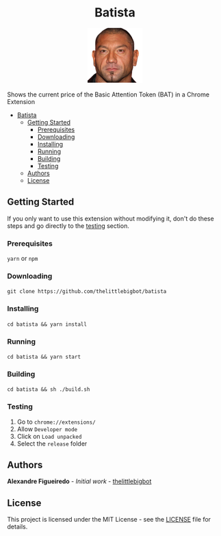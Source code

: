 <div style="text-align: center; margin-bottom: 1rem;">

# Batista

![Logo](src/logo.png)

</div>

Shows the current price of the Basic Attention Token (BAT) in a Chrome Extension

- [Batista](#batista)
  - [Getting Started](#getting-started)
    - [Prerequisites](#prerequisites)
    - [Downloading](#downloading)
    - [Installing](#installing)
    - [Running](#running)
    - [Building](#building)
    - [Testing](#testing)
  - [Authors](#authors)
  - [License](#license)

## Getting Started

If you only want to use this extension without modifying it, don't do these steps and go directly to the [testing](#testing) section.

### Prerequisites

`yarn` or `npm`

### Downloading

`git clone https://github.com/thelittlebigbot/batista`

### Installing

`cd batista && yarn install`

### Running

`cd batista && yarn start`

### Building

`cd batista && sh ./build.sh`

### Testing

1. Go to `chrome://extensions/`
2. Allow `Developer mode`
3. Click on `Load unpacked`
4. Select the `release` folder

## Authors

**Alexandre Figueiredo** - _Initial work_ - [thelittlebigbot](https://github.com/thelittlebigbot)

## License

This project is licensed under the MIT License - see the [LICENSE](LICENSE) file for details.
